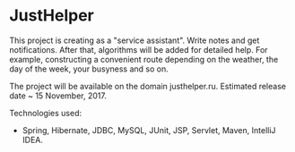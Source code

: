 # JustHelper

This project is creating as a "service assistant". 
Write notes and get notifications. 
After that, algorithms will be added for detailed help. For example, 
constructing a convenient route depending on the weather, the day of the week, your busyness and so on.

The project will be available on the domain justhelper.ru.
Estimated release date ~ 15 November, 2017.

Technologies used:
- Spring, Hibernate, JDBC, MySQL, JUnit, JSP, Servlet, Maven, IntelliJ IDEA.

